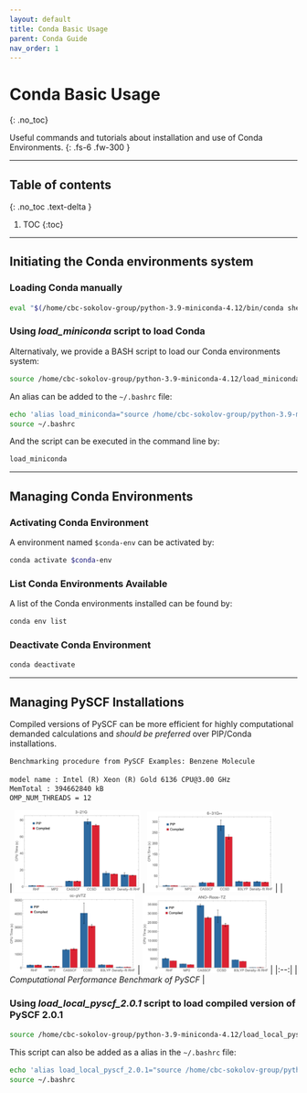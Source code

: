 ```yaml
---
layout: default
title: Conda Basic Usage
parent: Conda Guide
nav_order: 1
---
```


# Conda Basic Usage
{: .no_toc}

Useful commands and tutorials about installation and use of Conda Environments.
{: .fs-6 .fw-300 }

---
## Table of contents
{: .no_toc .text-delta }

1. TOC
{:toc}

---

## Initiating the Conda environments system
### Loading Conda manually
```bash
eval "$(/home/cbc-sokolov-group/python-3.9-miniconda-4.12/bin/conda shell.bash hook)"
```

### Using _load_miniconda_ script to load Conda
Alternativaly, we provide a BASH script to load our Conda environments system:
```bash
source /home/cbc-sokolov-group/python-3.9-miniconda-4.12/load_miniconda
```

An alias can be added to the `~/.bashrc` file:
```bash
echo 'alias load_miniconda="source /home/cbc-sokolov-group/python-3.9-miniconda-4.12/load_miniconda"' >> ~/.bashrc
source ~/.bashrc
```

And the script can be executed in the command line by:
```bash
load_miniconda
```

---

## Managing Conda Environments
### Activating Conda Environment
A environment named `$conda-env` can be activated by:
```bash
conda activate $conda-env
```

### List Conda Environments Available
A list of the Conda environments installed can be found by:
```bash
conda env list
```

### Deactivate Conda Environment
```bash
conda deactivate
```

---

## Managing PySCF Installations

Compiled versions of PySCF can be more efficient for highly computational demanded calculations and *should be preferred* over PIP/Conda installations.
```
Benchmarking procedure from PySCF Examples: Benzene Molecule

model name : Intel (R) Xeon (R) Gold 6136 CPU@3.00 GHz
MemTotal : 394662840 kB
OMP_NUM_THREADS = 12
```

| <img src="pyscf_benchmark_images/3-21G.png" width="220"> | <img src="pyscf_benchmark_images/6-31Gss.png" width="220"> |
| <img src="pyscf_benchmark_images/cc-pVTZ.png" width="220"> | <img src="pyscf_benchmark_images/ANO-Ross-TZ.png" width="220"> |
|:--:|
| *Computational Performance Benchmark of PySCF* |


### Using _load_local_pyscf_2.0.1_ script to load compiled version of PySCF 2.0.1
```bash
source /home/cbc-sokolov-group/python-3.9-miniconda-4.12/load_local_pyscf_2.0.1
```

This script can also be added as a alias in the `~/.bashrc` file:
```bash
echo 'alias load_local_pyscf_2.0.1="source /home/cbc-sokolov-group/python-3.9-miniconda-4.12/load_local_pyscf_2.0.1"' >> ~/.bashrc
source ~/.bashrc
```
